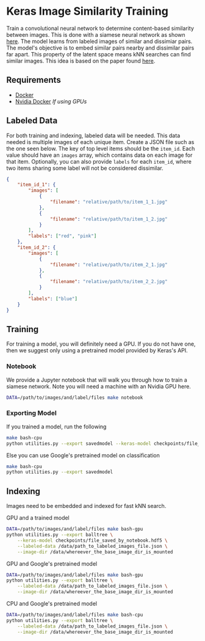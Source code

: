 # Keras Image Similarity Training
Train a convolutional neural network to determine content-based similarity between images.
This is done with a siamese neural network as shown
[here](https://github.com/keras-team/keras/blob/master/examples/mnist_siamese.py).
The model learns from labeled images of similar and dissimiar pairs. The model's objective is to
embed similar pairs nearby and dissimilar pairs far apart. This property of the latent space means
kNN searches can find similar images. This idea is based on the paper found
[here](https://cs.nyu.edu/~sumit/research/assets/cvpr06.pdf).

## Requirements
- [Docker](https://docs.docker.com/install/)
- [Nvidia Docker](https://github.com/NVIDIA/nvidia-docker) *If using GPUs*

## Labeled Data
For both training and indexing, labeled data will be needed.
This data needed is multiple images of each unique item. Create a JSON file
such as the one seen below. The key of top level items should be
the `item_id`. Each value should have an `images` array, which contains
data on each image for that item. Optionally, you can also provide `labels`
for each `item_id`, where two items sharing some label will not be
considered dissimilar.
```json
{
	"item_id_1": {
		"images": [
			{
				"filename": "relative/path/to/item_1_1.jpg"
			},
			{
				"filename": "relative/path/to/item_1_2.jpg"
			}
		],
		"labels": ["red", "pink"]
	},
	"item_id_2": {
		"images": [
			{
				"filename": "relative/path/to/item_2_1.jpg"
			},
			{
				"filename": "relative/path/to/item_2_2.jpg"
			}
		],
		"labels": ["blue"]
	}
}
```

## Training
For training a model, you will definitely need a GPU. If you do not have one,
then we suggest only using a pretrained model provided by Keras's API.

### Notebook
We provide a Jupyter notebook that will walk you through how to train a siamese network.
Note you will need a machine with an Nvidia GPU here.
```bash
DATA=/path/to/images/and/label/files make notebook
```

### Exporting Model
If you trained a model, run the following
```bash
make bash-cpu
python utilities.py --export savedmodel --keras-model checkpoints/file_saved_by_notebook.hdf5
```
Else you can use Google's pretrained model on classification
```bash
make bash-cpu
python utilities.py --export savedmodel
```

## Indexing
Images need to be embedded and indexed for fast kNN search.

GPU and a trained model
```bash
DATA=/path/to/images/and/label/files make bash-gpu
python utilities.py --export balltree \
    --keras-model checkpoints/file_saved_by_notebook.hdf5 \
    --labeled-data /data/path_to_labeled_images_file.json \
    --image-dir /data/whereever_the_base_image_dir_is_mounted
```

GPU and Google's pretrained model
```bash
DATA=/path/to/images/and/label/files make bash-gpu
python utilities.py --export balltree \
    --labeled-data /data/path_to_labeled_images_file.json \
    --image-dir /data/whereever_the_base_image_dir_is_mounted
```

CPU and Google's pretrained model
```bash
DATA=/path/to/images/and/label/files make bash-cpu
python utilities.py --export balltree \
    --labeled-data /data/path_to_labeled_images_file.json \
    --image-dir /data/whereever_the_base_image_dir_is_mounted
```